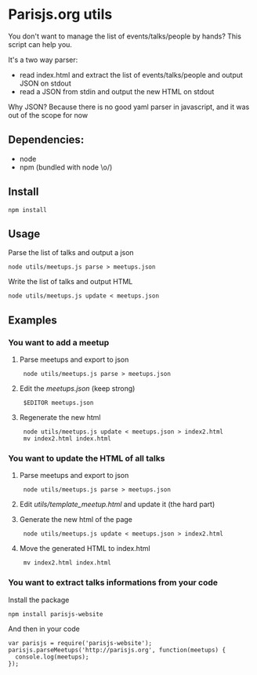 # Parisjs.org utils

You don't want to manage the list of events/talks/people by hands? This script can help you.

It's a two way parser:

- read index.html and extract the list of events/talks/people and output JSON on stdout
- read a JSON from stdin and output the new HTML on stdout

Why JSON? Because there is no good yaml parser in javascript, and it was out of the scope for now

## Dependencies:

* node
* npm (bundled with node \o/)

## Install

    npm install

## Usage

Parse the list of talks and output a json

    node utils/meetups.js parse > meetups.json

Write the list of talks and output HTML

    node utils/meetups.js update < meetups.json

## Examples

### You want to add a meetup

1. Parse meetups and export to json

        node utils/meetups.js parse > meetups.json

2. Edit the *meetups.json* (keep strong)

        $EDITOR meetups.json

3. Regenerate the new html

        node utils/meetups.js update < meetups.json > index2.html
        mv index2.html index.html

### You want to update the HTML of all talks

1. Parse meetups and export to json

        node utils/meetups.js parse > meetups.json

2. Edit *utils/template_meetup.html* and update it (the hard part)
3. Generate the new html of the page

        node utils/meetups.js update < meetups.json > index2.html

4. Move the generated HTML to index.html

        mv index2.html index.html

### You want to extract talks informations from your code

Install the package

    npm install parisjs-website

And then in your code

    var parisjs = require('parisjs-website');
    parisjs.parseMeetups('http://parisjs.org', function(meetups) {
      console.log(meetups);
    });
